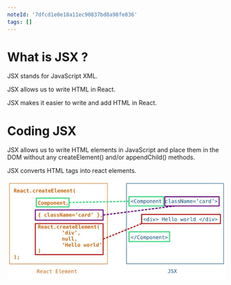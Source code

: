 ```yaml
---
noteId: '7dfcd1e0e18a11ec90837bd8a98fe836'
tags: []
---
```


# What is JSX ?

JSX stands for JavaScript XML.

JSX allows us to write HTML in React.

JSX makes it easier to write and add HTML in React.

# Coding JSX

JSX allows us to write HTML elements in JavaScript and place them in the DOM without any createElement() and/or appendChild() methods.

JSX converts HTML tags into react elements.

![Why we need component](./assets/1.jpg)

